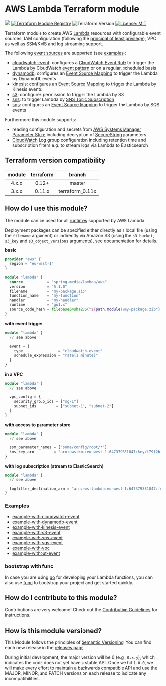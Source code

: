 # AWS Lambda Terraform module

![](https://github.com/spring-media/terraform-aws-lambda/workflows/Terraform%20CI/badge.svg) [![Terraform Module Registry](https://img.shields.io/badge/Terraform%20Module%20Registry-5.1.0-blue.svg)](https://registry.terraform.io/modules/spring-media/lambda/aws/5.1.0) ![Terraform Version](https://img.shields.io/badge/Terraform-0.12+-green.svg) [![License: MIT](https://img.shields.io/badge/License-MIT-yellow.svg)](https://opensource.org/licenses/MIT)

Terraform module to create AWS [Lambda](https://www.terraform.io/docs/providers/aws/r/lambda_function.html) resources with configurable event sources, IAM configuration (following the [principal of least privilege](https://en.wikipedia.org/wiki/Principle_of_least_privilege)), VPC as well as SSM/KMS and log streaming support.

The following [event sources](https://docs.aws.amazon.com/lambda/latest/dg/invoking-lambda-function.html) are supported (see [examples](#examples)):

- [cloudwatch-event](https://github.com/spring-media/terraform-aws-lambda/tree/master/examples/example-with-cloudwatch-event): configures a [CloudWatch Event Rule](https://www.terraform.io/docs/providers/aws/r/cloudwatch_event_rule.html) to trigger the Lambda by CloudWatch [event pattern](https://docs.aws.amazon.com/AmazonCloudWatch/latest/events/CloudWatchEventsandEventPatterns.html) or on a regular, scheduled basis
- [dynamodb](https://github.com/spring-media/terraform-aws-lambda/tree/master/examples/example-with-dynamodb-event): configures an [Event Source Mapping](https://www.terraform.io/docs/providers/aws/r/lambda_event_source_mapping.html) to trigger the Lambda by DynamoDb events
- [kinesis](https://github.com/spring-media/terraform-aws-lambda/tree/master/examples/example-with-kinesis-event): configures an [Event Source Mapping](https://www.terraform.io/docs/providers/aws/r/lambda_event_source_mapping.html) to trigger the Lambda by Kinesis events
- [s3](https://github.com/spring-media/terraform-aws-lambda/tree/master/examples/example-with-s3-event): configures permission to trigger the Lambda by S3
- [sns](https://github.com/spring-media/terraform-aws-lambda/tree/master/examples/example-with-sns-event): to trigger Lambda by [SNS Topic Subscription](https://www.terraform.io/docs/providers/aws/r/sns_topic_subscription.html)
- [sqs](https://github.com/spring-media/terraform-aws-lambda/tree/master/examples/example-with-sqs-event): configures an [Event Source Mapping](https://www.terraform.io/docs/providers/aws/r/lambda_event_source_mapping.html) to trigger the Lambda by SQS events

Furthermore this module supports:

- reading configuration and secrets from [AWS Systems Manager Parameter Store](https://docs.aws.amazon.com/systems-manager/latest/userguide/systems-manager-paramstore.html) including decryption of [SecureString](https://docs.aws.amazon.com/kms/latest/developerguide/services-parameter-store.html) parameters
- [CloudWatch](https://docs.aws.amazon.com/AmazonCloudWatch/latest/logs/Working-with-log-groups-and-streams.html) Log group configuration including retention time and [subscription filters](https://docs.aws.amazon.com/AmazonCloudWatch/latest/logs/SubscriptionFilters.html) e.g. to stream logs via Lambda to Elasticsearch

## Terraform version compatibility

| module | terraform |     branch      |
| :----: | :-------: | :-------------: |
| 4.x.x  |  0.12+   |     master      |
| 3.x.x  |  0.11.x   | terraform_0.11x |

## How do I use this module?

The module can be used for all [runtimes](https://docs.aws.amazon.com/lambda/latest/dg/lambda-runtimes.html) supported by AWS Lambda. 

Deployment packages can be specified either directly as a local file (using the `filename` argument) or indirectly via Amazon S3 (using the `s3_bucket`, `s3_key` and `s3_object_versions` arguments), see [documentation](https://www.terraform.io/docs/providers/aws/r/lambda_function.html#specifying-the-deployment-package) for details.

**basic**

```terraform
provider "aws" {
  region = "eu-west-1"
}

module "lambda" {
  source           = "spring-media/lambda/aws"
  version          = "5.1.0"
  filename         = "my-package.zip"
  function_name    = "my-function"
  handler          = "my-handler"
  runtime          = "go1.x"
  source_code_hash = filebase64sha256("${path.module}/my-package.zip")
}
```

**with event trigger**

```terraform
module "lambda" {
  // see above
  
  event = {
    type                = "cloudwatch-event"
    schedule_expression = "rate(1 minute)"
  }
}
```

**in a VPC**

```terraform
module "lambda" {
  // see above

  vpc_config = {
    security_group_ids = ["sg-1"]
    subnet_ids         = ["subnet-1", "subnet-2"]
  }
}
```

**with access to parameter store**

```terraform
module "lambda" {
  // see above

  ssm_parameter_names = ["some/config/root/*"]
  kms_key_arn         = "arn:aws:kms:eu-west-1:647379381847:key/f79f2b-04684-4ad9-f9de8a-79d72f"
}
```

**with log subscription (stream to ElasticSearch)**

```terraform
module "lambda" {
  // see above

  logfilter_destination_arn = "arn:aws:lambda:eu-west-1:647379381847:function:cloudwatch_logs_to_es_production"
}
```

### Examples

- [example-with-cloudwatch-event](https://github.com/spring-media/terraform-aws-lambda/tree/master/examples/example-with-cloudwatch-event)
- [example-with-dynamodb-event](https://github.com/spring-media/terraform-aws-lambda/tree/master/examples/example-with-dynamodb-event)
- [example-with-kinesis-event](https://github.com/spring-media/terraform-aws-lambda/tree/master/examples/example-with-kinesis-event)
- [example-with-s3-event](https://github.com/spring-media/terraform-aws-lambda/tree/master/examples/example-with-s3-event)
- [example-with-sns-event](https://github.com/spring-media/terraform-aws-lambda/tree/master/examples/example-with-sns-event)
- [example-with-sqs-event](https://github.com/spring-media/terraform-aws-lambda/tree/master/examples/example-with-sqs-event)
- [example-with-vpc](https://github.com/spring-media/terraform-aws-lambda/tree/master/examples/example-with-vpc)
- [example-without-event](https://github.com/spring-media/terraform-aws-lambda/tree/master/examples/example-without-event)

### bootstrap with func

In case you are using [go](https://golang.org/) for developing your Lambda functions, you can also use [func](https://github.com/spring-media/func) to bootstrap your project and get started quickly.

## How do I contribute to this module?

Contributions are very welcome! Check out the [Contribution Guidelines](https://github.com/spring-media/terraform-aws-lambda/blob/master/CONTRIBUTING.md) for instructions.

## How is this module versioned?

This Module follows the principles of [Semantic Versioning](http://semver.org/). You can find each new release in the [releases page](../../releases).

During initial development, the major version will be 0 (e.g., `0.x.y`), which indicates the code does not yet have a
stable API. Once we hit `1.0.0`, we will make every effort to maintain a backwards compatible API and use the MAJOR,
MINOR, and PATCH versions on each release to indicate any incompatibilities.
